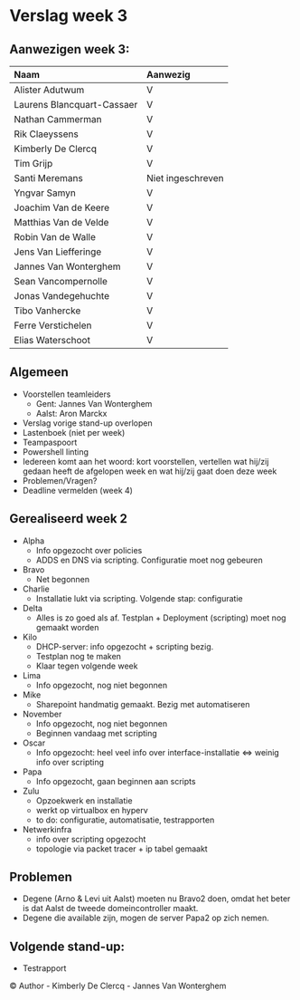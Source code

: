 # Verslag week 3

## Aanwezigen week 3:
| Naam            | Aanwezig |
| :---               | :---     |
| Alister Adutwum |  V       |
| Laurens Blancquart-Cassaer |    V    |
| Nathan Cammerman |  V       |
| Rik Claeyssens |    V   |
| Kimberly De Clercq |   V     |
| Tim Grijp |     V    |
| Santi Meremans |   Niet ingeschreven     |
| Yngvar Samyn |     V    |
| Joachim Van de Keere |    V     |
| Matthias Van de Velde |    V     |
| Robin Van de Walle |      V   |
| Jens Van Liefferinge |    V     |
| Jannes Van Wonterghem |     V    |
| Sean Vancompernolle |      V   |
| Jonas Vandegehuchte |     V    |
| Tibo Vanhercke |    V    |
| Ferre Verstichelen|   V      |
| Elias Waterschoot |    V     |

## Algemeen
  - Voorstellen teamleiders 
    - Gent: Jannes Van Wonterghem
    - Aalst: Aron Marckx
  - Verslag vorige stand-up overlopen
  - Lastenboek (niet per week)
  - Teampaspoort
  - Powershell linting
  - Iedereen komt aan het woord: kort voorstellen, vertellen wat hij/zij gedaan heeft de afgelopen week en wat hij/zij gaat doen deze week
  - Problemen/Vragen?
  - Deadline vermelden (week 4)

## Gerealiseerd week 2
* Alpha
  * Info opgezocht over policies
  * ADDS en DNS via scripting. Configuratie moet nog gebeuren
* Bravo
  * Net begonnen 
* Charlie
  * Installatie lukt via scripting. Volgende stap: configuratie
* Delta
  * Alles is zo goed als af. Testplan + Deployment (scripting) moet nog gemaakt worden
* Kilo
  * DHCP-server: info opgezocht + scripting bezig.
  * Testplan nog te maken
  * Klaar tegen volgende week
* Lima
  * Info opgezocht, nog niet begonnen
* Mike
  * Sharepoint handmatig gemaakt. Bezig met automatiseren
* November
  * Info opgezocht, nog niet begonnen
  * Beginnen vandaag met scripting
* Oscar
  * Info opgezocht: heel veel info over interface-installatie <=> weinig info over scripting
* Papa
  * Info opgezocht, gaan beginnen aan scripts
* Zulu
  * Opzoekwerk en installatie 
  * werkt op virtualbox en hyperv
  * to do: configuratie, automatisatie, testrapporten
* Netwerkinfra
  * info over scripting opgezocht
  * topologie via packet tracer + ip tabel gemaakt

## Problemen
* Degene (Arno & Levi uit Aalst) moeten nu Bravo2 doen, omdat het beter is dat Aalst de tweede domeincontroller maakt. 
* Degene die available zijn, mogen de server Papa2 op zich nemen.

## Volgende stand-up:
  - Testrapport

© Author - Kimberly De Clercq - Jannes Van Wonterghem
